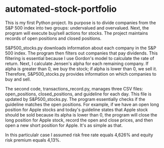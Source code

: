 # automated-stock-portfolio
This is my first Python project. Its purpose is to divide companies from the S&P 500 index into two groups: undervalued and overvalued. Next, the program will execute buy/sell actions for stocks. The project maintains records of open positions and closed positions.

S&P500_stocks.py downloads information about each company in the S&P 500 index. The program then filters out companies that pay dividends. This filtering is essential because I use Gordon's model to calculate the rate of return. Next, I calculate Jensen's alpha for each remaining company. If alpha is greater than 0, we buy the stock; if alpha is lower than 0, we sell it. Therefore, S&P500_stocks.py provides information on which companies to buy and sell.

The second code, transactions_record.py, manages three CSV files: open_positions, closed_positions, and guideline for each day. This file is updated by S&P500_stocks.py. The program essentially checks if the guideline matches the open positions. For example, if we have an open long position for Apple stocks and today's guideline states that Apple stock should be sold because its alpha is lower than 0, the program will close the long position for Apple stock, record the open and close prices, and then open a new short position for Apple. It's as simple as that.

In this particulalr case I assumed risk free rate equals 4,626% and equity risk premium equals 4,13%.
